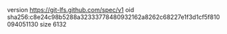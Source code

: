 version https://git-lfs.github.com/spec/v1
oid sha256:c8e24c98b5288a32333778480932162a8262c68227e1f3d1cf5f810094051130
size 6132
